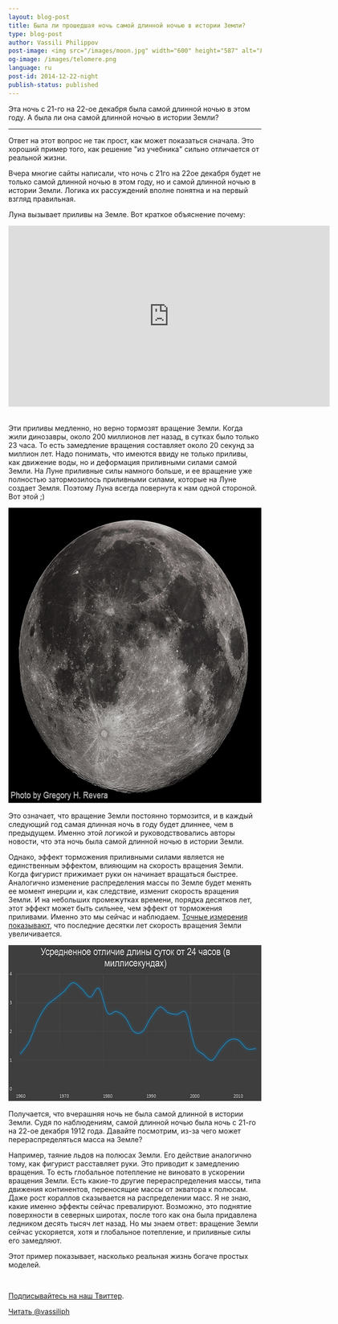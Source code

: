 ```yaml
---
layout: blog-post
title: Была ли прошедшая ночь самой длинной ночью в истории Земли?
type: blog-post
author: Vassili Philippov
post-image: <img src="/images/moon.jpg" width="600" height="587" alt="Луна">
og-image: /images/telomere.png
language: ru
post-id: 2014-12-22-night
publish-status: published
---
```

Эта ночь с 21-го на 22-ое декабря была самой длинной ночью в этом году. А была ли она самой длинной ночью в истории Земли?
<!-- more -->

---
Ответ на этот вопрос не так прост, как может показаться сначала. Это хороший пример того, как решение "из учебника" сильно отличается от реальной жизни.

Вчера многие сайты написали, что ночь с 21го на 22ое декабря будет не только самой длинной ночью в этом году, но и самой длинной ночью в истории Земли. Логика их рассуждений вполне понятна и на первый взгляд правильная. 

Луна вызывает приливы на Земле. Вот краткое объяснение почему:

<iframe width="640" height="360" src="http://www.youtube.com/embed/gftT3wHJGtg?rel=0" frameborder="0" allowfullscreen></iframe>
<br><br>

Эти приливы медленно, но верно тормозят вращение Земли. Когда жили динозавры, около 200 миллионов лет назад, в сутках было только 23 часа. То есть замедление вращения составляет около 20 секунд за миллион лет. Надо понимать, что имеются ввиду не только приливы, как движение воды, но и деформация приливными силами самой Земли. На Луне приливные силы намного больше, и ее вращение уже полностью затормозилось приливными силами, которые на Луне создает Земля. Поэтому Луна всегда повернута к нам одной стороной. Вот этой ;)

<img src="/images/moon.jpg" width="600" height="587" alt="Луна">

Это означает, что вращение Земли постоянно тормозится, и в каждый следующий год самая длинная ночь в году будет длиннее, чем в предыдущем. Именно этой логикой и руководствовались авторы новости, что эта ночь была самой длинной ночью в истории Земли.

Однако, эффект торможения приливными силами является не единственным эффектом, влияющим на скорость вращения Земли. Когда фигурист прижимает руки он начинает вращаться быстрее. Аналогично изменение распределения массы по Земле будет менять ее момент инерции и, как следствие, изменит скорость вращения Земли. И на небольших промежутках времени, порядка десятков лет, этот эффект может быть сильнее, чем эффект от торможения приливами. Именно это мы сейчас и наблюдаем. <a href="http://www.ucolick.org/~sla/leapsecs/ancient.png">Точные измерения показывают</a>, что последние десятки лет скорость вращения Земли увеличивается. 

<img src="/images/daylength_ru.png" width="600" height="310" alt="Среднее отличие длины дня от 24 часов">

Получается, что вчерашняя ночь не была самой длинной в истории Земли. Судя по наблюдениям, самой длинной ночью была ночь с 21-го на 22-ое декабря 1912 года. Давайте посмотрим, из-за чего может перераспределяться масса на Земле?

Например, таяние льдов на полюсах Земли. Его действие аналогично тому, как фигурист расставляет руки. Это приводит к замедлению вращения. То есть глобальное потепление не виновато в ускорении вращения Земли. Есть какие-то другие перераспределения массы, типа движения континентов, переносящие массы от экватора к полюсам. Даже рост кораллов сказывается на распределении масс. Я не знаю, какие именно эффекты сейчас превалируют. Возможно, это поднятие поверхности в северных широтах, после того как она была придавлена ледником десять тысяч лет назад. Но мы знаем ответ: вращение Земли сейчас ускоряется, хотя и глобальное потепление, и приливные силы его замедляют. 

Этот пример показывает, насколько реальная жизнь богаче простых моделей. 

<br/>

<a href="https://twitter.com/MelScienceRU">Подписывайтесь на наш Твиттер</a>.

<!-- Begin Twitter follow -->
<a href="https://twitter.com/MelScienceRU" class="twitter-follow-button" data-show-count="false" data-lang="ru" data-size="large">Читать @vassiliph</a>
<script>!function(d,s,id){var js,fjs=d.getElementsByTagName(s)[0],p=/^http:/.test(d.location)?'http':'https';if(!d.getElementById(id)){js=d.createElement(s);js.id=id;js.src=p+'://platform.twitter.com/widgets.js';fjs.parentNode.insertBefore(js,fjs);}}(document, 'script', 'twitter-wjs');</script>
<!-- End Twitter follow -->